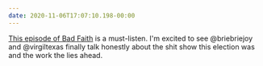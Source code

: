 ```yaml
---
date: 2020-11-06T17:07:10.198-00:00
---
```

[This episode of Bad Faith](https://overcast.fm/+igOW5hYvQ) is a must-listen. I'm excited to see @briebriejoy and @virgiltexas finally talk honestly about the shit show this election was and the work the lies ahead.
